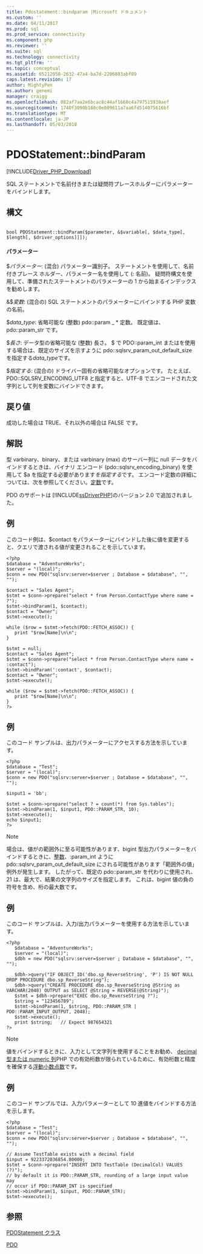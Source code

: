 ```yaml
---
title: Pdostatement::bindparam |Microsoft ドキュメント
ms.custom: ''
ms.date: 04/11/2017
ms.prod: sql
ms.prod_service: connectivity
ms.component: php
ms.reviewer: ''
ms.suite: sql
ms.technology: connectivity
ms.tgt_pltfrm: ''
ms.topic: conceptual
ms.assetid: 65212058-2632-47a4-ba7d-2206883abf09
caps.latest.revision: 17
author: MightyPen
ms.author: genemi
manager: craigg
ms.openlocfilehash: 082af7aa2e6bcac8c44af1660c4a797515938aef
ms.sourcegitcommit: 1740f3090b168c0e809611a7aa6fd514075616bf
ms.translationtype: MT
ms.contentlocale: ja-JP
ms.lasthandoff: 05/03/2018
---
```

# <a name="pdostatementbindparam"></a>PDOStatement::bindParam
[!INCLUDE[Driver_PHP_Download](../../includes/driver_php_download.md)]

SQL ステートメントで名前付きまたは疑問符プレースホルダーにパラメーターをバインドします。  
  
## <a name="syntax"></a>構文  
  
```  
  
bool PDOStatement::bindParam($parameter, &$variable[, $data_type[, $length[, $driver_options]]]);  
```  
  
#### <a name="parameters"></a>パラメーター  
$*パラメーター*: (混合) パラメーター識別子。 ステートメントを使用して、名前付きプレース ホルダー、パラメーター名を使用して (: 名前)。 疑問符構文を使用して、準備されたステートメントのパラメーターの 1 から始まるインデックスを勧めします。  
  
&$*変数*: (混合の) SQL ステートメントのパラメーターにバインドする PHP 変数の名前。  
  
$*data_type*: 省略可能な (整数) pdo::param _ * 定数。 既定値は、pdo::param_str です。  
  
$*長さ*: データ型の省略可能な (整数) 長さ。 $ で PDO::param_int またはを使用する場合は、既定のサイズを示すように pdo::sqlsrv_param_out_default_size を指定する*data_type*です。  
  
$*指定する*: (混合の) ドライバー固有の省略可能なオプションです。 たとえば、PDO::SQLSRV_ENCODING_UTF8 と指定すると、UTF-8 でエンコードされた文字列として列を変数にバインドできます。  
  
## <a name="return-value"></a>戻り値  
成功した場合は TRUE、それ以外の場合は FALSE です。  
  
## <a name="remarks"></a>解説  
型 varbinary、binary、または varbinary (max) のサーバー列に null データをバインドするときは、バイナリ エンコード (pdo::sqlsrv_encoding_binary) を使用して $a を指定する必要があります*を指定する*です。 エンコード定数の詳細については、次を参照してください。[定数](../../connect/php/constants-microsoft-drivers-for-php-for-sql-server.md)です。  
  
PDO のサポートは [!INCLUDE[ssDriverPHP](../../includes/ssdriverphp_md.md)]のバージョン 2.0 で追加されました。  

## <a name="example"></a>例  
このコード例は、$contact をパラメーターにバインドした後に値を変更すると、クエリで渡される値が変更されることを示しています。  
  
```  
<?php  
$database = "AdventureWorks";  
$server = "(local)";  
$conn = new PDO("sqlsrv:server=$server ; Database = $database", "", "");  
  
$contact = "Sales Agent";  
$stmt = $conn->prepare("select * from Person.ContactType where name = ?");  
$stmt->bindParam(1, $contact);  
$contact = "Owner";  
$stmt->execute();  
  
while ($row = $stmt->fetch(PDO::FETCH_ASSOC)) {  
   print "$row[Name]\n\n";  
}  
  
$stmt = null;  
$contact = "Sales Agent";  
$stmt = $conn->prepare("select * from Person.ContactType where name = :contact");  
$stmt->bindParam(':contact', $contact);  
$contact = "Owner";  
$stmt->execute();  
  
while ($row = $stmt->fetch(PDO::FETCH_ASSOC)) {  
   print "$row[Name]\n\n";  
}  
?>  
```  
  
## <a name="example"></a>例  
このコード サンプルは、出力パラメーターにアクセスする方法を示しています。  
  
```  
<?php  
$database = "Test";  
$server = "(local)";  
$conn = new PDO("sqlsrv:server=$server ; Database = $database", "", "");  
  
$input1 = 'bb';  
  
$stmt = $conn->prepare("select ? = count(*) from Sys.tables");  
$stmt->bindParam(1, $input1, PDO::PARAM_STR, 10);  
$stmt->execute();  
echo $input1;  
?>  
```  
  
> [!NOTE]
> 場合は、値がの範囲外に至る可能性があります、bigint 型出力パラメーターをバインドするときに、[整数](../../t-sql/data-types/int-bigint-smallint-and-tinyint-transact-sql.md)、:param_int ように pdo::sqlsrv_param_out_default_size にされる可能性があります「範囲外の値」例外が発生します。 したがって、既定の pdo::param_str を代わりに使用され、21 は、最大で、結果の文字列のサイズを指定します。 これは、bigint 値の負の符号を含め、桁の最大数です。 

## <a name="example"></a>例  
このコード サンプルは、入力/出力パラメーターを使用する方法を示しています。  
  
```  
<?php  
   $database = "AdventureWorks";  
   $server = "(local)";  
   $dbh = new PDO("sqlsrv:server=$server ; Database = $database", "", "");  
  
   $dbh->query("IF OBJECT_ID('dbo.sp_ReverseString', 'P') IS NOT NULL DROP PROCEDURE dbo.sp_ReverseString");  
   $dbh->query("CREATE PROCEDURE dbo.sp_ReverseString @String as VARCHAR(2048) OUTPUT as SELECT @String = REVERSE(@String)");  
   $stmt = $dbh->prepare("EXEC dbo.sp_ReverseString ?");  
   $string = "123456789";  
   $stmt->bindParam(1, $string, PDO::PARAM_STR | PDO::PARAM_INPUT_OUTPUT, 2048);  
   $stmt->execute();  
   print $string;   // Expect 987654321  
?>  
```  

> [!NOTE]
> 値をバインドするときに、入力として文字列を使用することをお勧め、 [decimal 型または numeric 列](../../t-sql/data-types/decimal-and-numeric-transact-sql.md)PHP での有効桁数が限られているために、有効桁数と精度を確保する[浮動小数点数](http://php.net/manual/en/language.types.float.php)です。

## <a name="example"></a>例  
このコード サンプルでは、入力パラメーターとして 10 進値をバインドする方法を示します。  

```
<?php  
$database = "Test";  
$server = "(local)";  
$conn = new PDO("sqlsrv:server=$server ; Database = $database", "", "");  

// Assume TestTable exists with a decimal field 
$input = 9223372036854.80000;
$stmt = $conn->prepare("INSERT INTO TestTable (DecimalCol) VALUES (?)");
// by default it is PDO::PARAM_STR, rounding of a large input value may
// occur if PDO::PARAM_INT is specified
$stmt->bindParam(1, $input, PDO::PARAM_STR);
$stmt->execute();
```


## <a name="see-also"></a>参照  
[PDOStatement クラス](../../connect/php/pdostatement-class.md)

[PDO](http://php.net/manual/book.pdo.php)  
  
